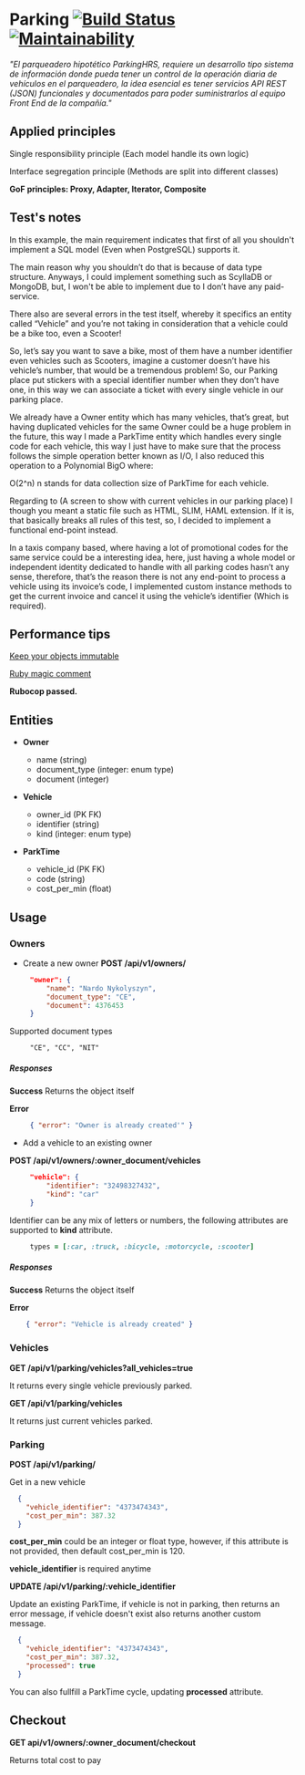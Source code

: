 # Parking [![Build Status](https://travis-ci.com/devpolish/parking.svg?branch=master)](https://travis-ci.com/devpolish/parking) [![Maintainability](https://api.codeclimate.com/v1/badges/1a477e7487648f2c7612/maintainability)](https://codeclimate.com/github/devpolish/parking/maintainability)

*"El parqueadero hipotético ParkingHRS, requiere un desarrollo tipo sistema de información donde pueda tener un control de la operación diaria de vehículos en el parqueadero, la idea esencial es tener servicios API REST (JSON) funcionales y documentados para poder suministrarlos al equipo Front End de la compañía."*

## Applied principles

Single responsibility principle (Each model handle its own logic)

Interface segregation principle (Methods are split into different classes)

**GoF principles: Proxy, Adapter, Iterator, Composite**

## Test's notes

In this example, the main requirement indicates that first of all you shouldn't implement a SQL model (Even when PostgreSQL) supports it.

The main reason why you shouldn’t do that is because of data type structure. Anyways, I could implement something such as ScyllaDB or MongoDB, but, I won't be able to implement due to I don’t have any paid-service.

There also are several errors in the test itself, whereby it specifics an entity called “Vehicle” and you’re not taking in consideration that a vehicle could be a bike too, even a Scooter!

So, let’s say you want to save a bike, most of them have a number identifier even vehicles such as Scooters, imagine a customer doesn’t have his vehicle’s number, that would be a tremendous problem! So, our Parking place put stickers with a special identifier number when they don’t have one, in this way we can associate a ticket with every single vehicle in our parking place.

We already have a Owner entity which has many vehicles, that’s great, but having duplicated vehicles for the same Owner could be a huge problem in the future, this way I made a ParkTime entity which handles every single code for each vehicle, this way I just have to make sure that the process follows the simple operation better known as I/O, I also reduced this operation to a Polynomial BigO where:

O(2^n) n stands for data collection size of ParkTime for each vehicle.

Regarding to  (A screen to show with current vehicles in our parking place) I though you meant a static file such as HTML, SLIM, HAML extension. If it is, that basically breaks all rules of this test, so, I decided to implement a functional end-point instead.

In a taxis company based, where having a lot of promotional codes for the same service could be a interesting idea, here, just having a whole model or independent identity dedicated to handle with all parking codes hasn’t any sense, therefore, that’s the reason there is not any end-point to process a vehicle using its invoice’s code, I implemented custom instance methods to get the current invoice and cancel it using the vehicle’s identifier (Which is required).

## Performance tips

[Keep your objects immutable](https://medium.com/@nardonykolyszyn/keep-your-objects-immutable-f8a1b757c911) 

[Ruby magic comment](https://medium.com/bit-concept/ruby-about-deep-symbolize-keys-and-frozen-string-literal-true-e773725549ad)

**Rubocop passed.**

## Entities

  * **Owner**
    * name (string)
    * document_type (integer: enum type)
    * document (integer)
  
  * **Vehicle**
    * owner_id (PK FK)
    * identifier (string)
    * kind (integer: enum type)
  
  * **ParkTime**
    * vehicle_id (PK FK)
    * code (string)
    * cost_per_min (float)
    
 ## Usage
 
 ### Owners
   - Create a new owner
   **POST /api/v1/owners/**
   ```json
        "owner": {
            "name": "Nardo Nykolyszyn",
            "document_type": "CE",
            "document": 4376453
        }
   ```
   
   Supported document types
   
   ```
        "CE", "CC", "NIT"
   ```
   
   ##### Responses
   
   **Success** Returns the object itself
   
   **Error**
   
   ```json
        { "error": "Owner is already created'" }
   ```
   
   - Add a vehicle to an existing owner
   
   **POST /api/v1/owners/:owner_document/vehicles**

   ```json
        "vehicle": {
            "identifier": "32498327432",
            "kind": "car"
        }
   ```
   Identifier can be any mix of letters or numbers, the following attributes are supported to **kind** attribute.
   ```ruby
        types = [:car, :truck, :bicycle, :motorcycle, :scooter]
   ```
   
   ##### Responses
   **Success** Returns the object itself  
   
   **Error**
    
```json
    { "error": "Vehicle is already created" }
```

### Vehicles

**GET /api/v1/parking/vehicles?all_vehicles=true**

It returns every single vehicle previously parked.

**GET /api/v1/parking/vehicles**

It returns just current vehicles parked.


### Parking

**POST /api/v1/parking/**

Get in a new vehicle

 ```json
   {
     "vehicle_identifier": "4373474343",
     "cost_per_min": 387.32
   }
 ```

**cost_per_min** could be an integer or float type, however, if this attribute is not provided, then default cost_per_min is 120.

**vehicle_identifier** is required anytime



**UPDATE /api/v1/parking/:vehicle_identifier**

Update an existing ParkTime, if vehicle is not in parking, then returns an error message, if vehicle doesn't exist also returns another custom message.

  ```json
    {
      "vehicle_identifier": "4373474343",
      "cost_per_min": 387.32,
      "processed": true
    }
  ```

You can also fullfill a ParkTime cycle, updating **processed** attribute.


## Checkout

**GET api/v1/owners/:owner_document/checkout**

Returns total cost to pay



